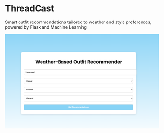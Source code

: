 # ThreadCast
Smart outfit recommendations tailored to weather and style preferences, powered by Flask and Machine Learning

![Example](https://github.com/Thesavagecoder7784/images/blob/master/ThreadCast%20Homepage.png?raw=true)
